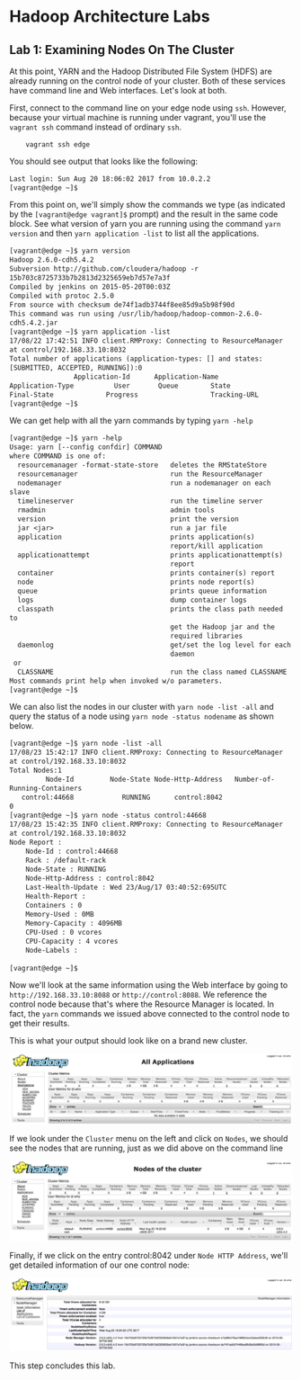 # Hadoop Architecture Labs

## Lab 1: Examining Nodes On The Cluster
At this point, YARN and the Hadoop Distributed File System (HDFS) are already running on the control node of your cluster. Both of these services have command line and Web interfaces. Let's look at both.

First, connect to the command line on your edge node using `ssh`. However, because your virtual machine is running under vagrant, you'll use the `vagrant ssh` command instead of ordinary `ssh`.

```
    vagrant ssh edge
```
	
You should see output that looks like the following:

```
Last login: Sun Aug 20 18:06:02 2017 from 10.0.2.2
[vagrant@edge ~]$
```

From this point on, we'll simply show the commands we type (as indicated by the `[vagrant@edge vagrant]$` prompt) and the result in the same code block. See what version of yarn you are running using the command `yarn version` and then `yarn application -list` to list all the applications.

```
[vagrant@edge ~]$ yarn version
Hadoop 2.6.0-cdh5.4.2
Subversion http://github.com/cloudera/hadoop -r 15b703c8725733b7b2813d2325659eb7d57e7a3f
Compiled by jenkins on 2015-05-20T00:03Z
Compiled with protoc 2.5.0
From source with checksum de74f1adb3744f8ee85d9a5b98f90d
This command was run using /usr/lib/hadoop/hadoop-common-2.6.0-cdh5.4.2.jar
[vagrant@edge ~]$ yarn application -list
17/08/22 17:42:51 INFO client.RMProxy: Connecting to ResourceManager at control/192.168.33.10:8032
Total number of applications (application-types: [] and states: [SUBMITTED, ACCEPTED, RUNNING]):0
                Application-Id	    Application-Name	    Application-Type	      User	     Queue        State	            Final-State	            Progress	              Tracking-URL
[vagrant@edge ~]$ 
```

We can get help with all the yarn commands by typing `yarn -help`

```
[vagrant@edge ~]$ yarn -help
Usage: yarn [--config confdir] COMMAND
where COMMAND is one of:
  resourcemanager -format-state-store   deletes the RMStateStore
  resourcemanager                       run the ResourceManager
  nodemanager                           run a nodemanager on each slave
  timelineserver                        run the timeline server
  rmadmin                               admin tools
  version                               print the version
  jar <jar>                             run a jar file
  application                           prints application(s)
                                        report/kill application
  applicationattempt                    prints applicationattempt(s)
                                        report
  container                             prints container(s) report
  node                                  prints node report(s)
  queue                                 prints queue information
  logs                                  dump container logs
  classpath                             prints the class path needed to
                                        get the Hadoop jar and the
                                        required libraries
  daemonlog                             get/set the log level for each
                                        daemon
 or
  CLASSNAME                             run the class named CLASSNAME
Most commands print help when invoked w/o parameters.
[vagrant@edge ~]$ 
```

We can also list the nodes in our cluster with `yarn node -list -all` and query the status of a node using `yarn node -status nodename` as shown below.

```
[vagrant@edge ~]$ yarn node -list -all
17/08/23 15:42:17 INFO client.RMProxy: Connecting to ResourceManager at control/192.168.33.10:8032
Total Nodes:1
         Node-Id	     Node-State	Node-Http-Address	Number-of-Running-Containers
   control:44668	        RUNNING	     control:8042	                           0
[vagrant@edge ~]$ yarn node -status control:44668
17/08/23 15:42:35 INFO client.RMProxy: Connecting to ResourceManager at control/192.168.33.10:8032
Node Report : 
	Node-Id : control:44668
	Rack : /default-rack
	Node-State : RUNNING
	Node-Http-Address : control:8042
	Last-Health-Update : Wed 23/Aug/17 03:40:52:695UTC
	Health-Report : 
	Containers : 0
	Memory-Used : 0MB
	Memory-Capacity : 4096MB
	CPU-Used : 0 vcores
	CPU-Capacity : 4 vcores
	Node-Labels : 

[vagrant@edge ~]$ 
```

Now we'll look at the same information using the Web interface by going to `http://192.168.33.10:8088` or `http://control:8088`. We reference the control node because that's where the Resource Manager is located. In fact, the `yarn` commands we issued above connected to the control node to get their results.

This is what your output should look like on a brand new cluster.

![Web Interface to the Hadoop Resource Manager on port 8088](images/resourcemanager.jpg)

If we look under the `Cluster` menu on the left and click on `Nodes`, we should see the nodes that are running, just as we did above on the command line

![Web Interface Showing Cluster Nodes](images/resourcemanager2.jpg)

Finally, if we click on the entry control:8042 under `Node HTTP Address`, we'll get detailed information of our one control node:

![Web Interface To Node Manager](images/nodemanager.jpg)

This step concludes this lab.


